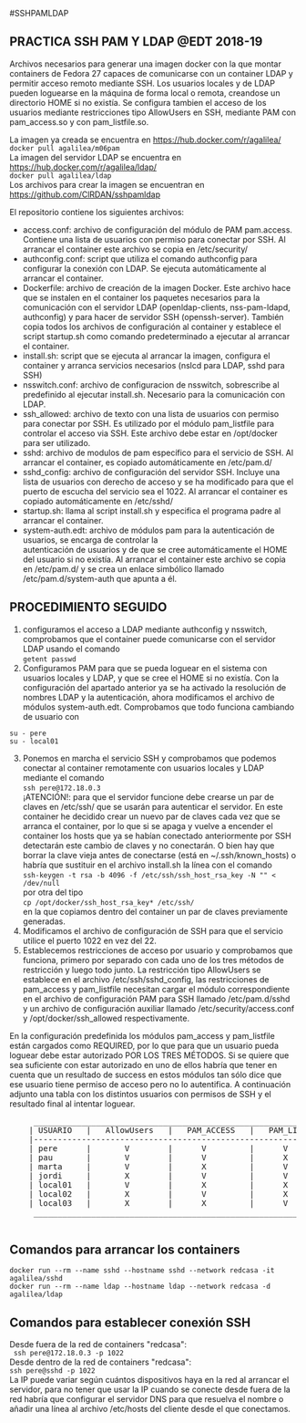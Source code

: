 #SSHPAMLDAP 
## PRACTICA SSH PAM Y LDAP @EDT 2018-19
Archivos necesarios para generar una imagen docker con la que montar containers de 
Fedora 27 capaces de comunicarse con un container LDAP y permitir acceso remoto mediante SSH. Los usuarios locales y de LDAP
pueden loguearse en la máquina de forma local o remota, creandose un directorio HOME si no existía.
   Se configura tambien el acceso de los usuarios mediante restricciones tipo AllowUsers en SSH, mediante PAM con pam_access.so y con pam_listfile.so.

La imagen ya creada se encuentra en https://hub.docker.com/r/agalilea/  
```docker pull agalilea/m06pam```  
La imagen del servidor LDAP se encuentra en https://hub.docker.com/r/agalilea/ldap/  
```docker pull agalilea/ldap```  
Los archivos para crear la imagen se encuentran en https://github.com/ClRDAN/sshpamldap  

El repositorio contiene los siguientes archivos:
  * access.conf: archivo de configuración del módulo de PAM pam.access. Contiene una lista de usuarios con permiso para conectar por SSH. Al arrancar el container este archivo se copia en /etc/security/  
  * authconfig.conf: script que utiliza el comando authconfig para configurar la conexión con LDAP. Se ejecuta automáticamente al arrancar el container.  
  * Dockerfile: archivo de creación de la imagen Docker. Este archivo hace que se instalen en el container los paquetes necesarios para la comunicación con el servidor LDAP (openldap-clients, nss-pam-ldapd, authconfig) y para hacer de servidor SSH (openssh-server). También copia todos los archivos de configuración al container y establece el script startup.sh como comando predeterminado a ejecutar al arrancar el container.  
  * install.sh: script que se ejecuta al arrancar la imagen, configura el container y arranca servicios necesarios (nslcd para LDAP, sshd para SSH)  
  * nsswitch.conf: archivo de configuracion de nsswitch, sobrescribe al predefinido al ejecutar install.sh. Necesario para la comunicación con LDAP.  
  * ssh_allowed: archivo de texto con una lista de usuarios con permiso para conectar por SSH. Es utilizado por el módulo pam_listfile para controlar el acceso via SSH. Este archivo debe estar en /opt/docker para ser utilizado.  
  * sshd: archivo de modulos de pam específico para el servicio de SSH. Al arrancar el container, es copiado automáticamente en /etc/pam.d/  
  * sshd_config: archivo de configuración del servidor SSH. Incluye una lista de usuarios con derecho de acceso y se ha modificado para que el puerto de escucha del servicio sea el 1022. Al arrancar el container es copiado automáticamente en /etc/sshd/  
  * startup.sh: llama al script install.sh y especifica el programa padre al arrancar el container.  
  * system-auth.edt: archivo de módulos pam para la autenticación de usuarios, se encarga de controlar la   
autenticación de usuarios y de que se cree automáticamente el HOME del usuario si no existía. Al arrancar el container este archivo se copia en /etc/pam.d/ y se crea un enlace simbólico llamado /etc/pam.d/system-auth que apunta a él.  

## PROCEDIMIENTO SEGUIDO  
1. configuramos el acceso a LDAP mediante authconfig y nsswitch, comprobamos que el container puede comunicarse con el servidor LDAP usando el comando  
```getent passwd```  
2. Configuramos PAM para que se pueda loguear en el sistema con usuarios locales y LDAP, y que se cree el HOME si no existía. Con la configuración del apartado anterior ya se ha activado la resolución de nombres LDAP y la autenticación, ahora modificamos el archivo de módulos system-auth.edt. Comprobamos que todo funciona cambiando de usuario con  
```
su - pere   
su - local01  
```  
3. Ponemos en marcha el servicio SSH y comprobamos que podemos conectar al container remotamente con usuarios locales y LDAP mediante el comando  
```ssh pere@172.18.0.3```  
¡ATENCIÓN!: para que el servidor funcione debe crearse un par de claves en /etc/ssh/ que se usarán para autenticar el servidor. En este container he decidido crear un nuevo par de claves cada vez que se arranca el container, por lo que si se apaga y vuelve a encender el container los hosts que ya se habían conectado anteriormente por SSH detectarán este cambio de claves y no conectarán. O bien hay que borrar la clave vieja antes de conectarse (está en ~/.ssh/known_hosts) o habría que sustituir en el archivo install.sh la línea con el comando  
```ssh-keygen -t rsa -b 4096 -f /etc/ssh/ssh_host_rsa_key -N "" < /dev/null```  
por otra del tipo  
```cp /opt/docker/ssh_host_rsa_key* /etc/ssh/```  
en la que copiamos dentro del container un par de claves previamente generadas.  
4. Modificamos el archivo de configuración de SSH para que el servicio utilice el puerto 1022 en vez del 22.   
5. Establecemos restricciones de acceso por usuario y comprobamos que funciona, primero por separado con cada uno de los tres métodos de restricción y luego todo junto. La restricción tipo AllowUsers se establece en el archivo /etc/ssh/sshd_config, las restricciones de pam_access y pam_listfile necesitan cargar el módulo correspondiente en el archivo de configuración PAM para SSH llamado /etc/pam.d/sshd y un archivo de configuración auxiliar llamado /etc/security/access.conf y /opt/docker/ssh_allowed respectivamente. 

En la configuración predefinida los módulos pam_access y pam_listfile están cargados como REQUIRED, por lo que para que un usuario pueda loguear debe estar autorizado POR LOS TRES MÉTODOS. Si se quiere que sea suficiente con estar autorizado en uno de ellos habría que tener en cuenta que un resultado de success en estos módulos tan sólo dice que ese usuario tiene permiso de acceso pero no lo autentifica. A continuación adjunto una tabla con los distintos usuarios con permisos de SSH y el resultado final al intentar loguear.
<pre>
     __________________________________________________________________________      
    | USUARIO   |   AllowUsers   |   PAM_ACCESS   |   PAM_LISTFILE |   ACCESO  |  
    |--------------------------------------------------------------------------|  
    | pere      |       V        |      V         |      V         |    V      |  
    | pau       |       V        |      V         |      X         |    X      |  
    | marta     |       V        |      X         |      V         |    X      |  
    | jordi     |       X        |      V         |      V         |    X      |  
    | local01   |       V        |      X         |      X         |    X      |  
    | local02   |       X        |      V         |      X         |    X      |  
    | local03   |       X        |      X         |      V         |    X      |  
     __________________________________________________________________________  
 </pre>

## Comandos para arrancar los containers
```
docker run --rm --name sshd --hostname sshd --network redcasa -it agalilea/sshd
docker run --rm --name ldap --hostname ldap --network redcasa -d agalilea/ldap
```
## Comandos para establecer conexión SSH
Desde fuera de la red de containers "redcasa":  
``` ssh pere@172.18.0.3 -p 1022```  
Desde dentro de la red de containers "redcasa":  
```ssh pere@sshd -p 1022```  
La IP puede variar según cuántos dispositivos haya en la red al arrancar el servidor, para no tener que usar la IP cuando se conecte desde fuera de la red habría que configurar el servidor DNS para que resuelva el nombre o añadir una línea al archivo /etc/hosts del cliente desde el que conectamos.  

